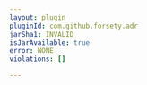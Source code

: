 ```yaml
---
layout: plugin
pluginId: com.github.forsety.adr
jarSha1: INVALID
isJarAvailable: true
error: NONE
violations: []

---
```

